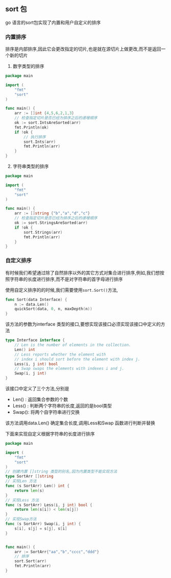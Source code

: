 ## sort 包

go 语言的sort包实现了内置和用户自定义的排序



### 内置排序

排序是内部排序,因此它会更改指定的切片,也是就在源切片上做更改,而不是返回一个新的切片

1. 数字类型的排序

```go
package main

import (
	"fmt"
	"sort"
)

func main() {
	arr := []int {4,5,6,2,1,3}
	// 检查指定切片是否已经为排序之后的递增顺序
	ok := sort.IntsAreSorted(arr)
	fmt.Println(ok)
	if !ok {
        // 执行排序
		sort.Ints(arr)
		fmt.Println(arr)
	}
}

```

2. 字符串类型的排序

```go
package main

import (
	"fmt"
	"sort"
)

func main() {
	arr := []string {"b","a","d","c"}
	// 检查指定切片是否已经为排序之后的递增顺序
	ok := sort.StringsAreSorted(arr)
	if !ok {
		sort.Strings(arr)
		fmt.Println(arr)
	}
}
```

### 自定义排序

有时候我们希望通过除了自然排序以外的其它方式对集合进行排序,例如,我们想按照字符串的长度进行排序,而不是对字符串的首字母进行排序



使用自定义排序的的时候,我们需要使用`sort.Sort()`方法,

```go
func Sort(data Interface) {
	n := data.Len()
	quickSort(data, 0, n, maxDepth(n))
}
```

该方法的参数为interface 类型的接口,要想实现该接口必须实现该接口中定义的方法

```go
type Interface interface {
	// Len is the number of elements in the collection.
	Len() int
	// Less reports whether the element with
	// index i should sort before the element with index j.
	Less(i, j int) bool
	// Swap swaps the elements with indexes i and j.
	Swap(i, j int)
}
```

该接口中定义了三个方法,分别是

- Len() : 返回集合参数的个数
- Less() : 判断两个字符串的长度,返回的是bool类型
- Swap(): 将两个自字符串进行交换

该方法调用data.Len() 确定集合长度,调用Less和Swap 函数进行判断并替换

下面来实现自定义根据字符串的长度进行排序

```go
package main

import (
	"fmt"
	"sort"
)
// 创建内置 []string 类型的别名,因为内置类型不能实现方法
type SortArr []string
// 实现Len 方法
func (s SortArr) Len() int {
	return len(s)
}
// 实现Less 方法
func (s SortArr) Less(i, j int) bool {
	return len(s[i]) < len(s[j])
}
// 实现Swap方法
func (s SortArr) Swap(i, j int) {
	s[i], s[j] = s[j], s[i]
}


func main() {
	arr := SortArr{"aa","b","cccc","ddd"}
	// 排序
	sort.Sort(arr)
	fmt.Println(arr)
}
```

